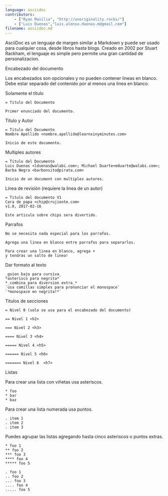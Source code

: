 ---language: asciidoccontributors:    - ["Ryan Mavilia", "http://unoriginality.rocks/"]    - ["Luis Duenas","luis.alonso.duenas.m@gmail.com"]filename: asciidoc.md---AsciiDoc es un lenguaje de margen similar a Markdown y puede ser usado para cualquier cosa, desde libros hasta blogs. Creado en 2002 por Stuart Rackham, el lenguaje es simple pero permite una gran cantidad de personalizacion.Encabezado del documentoLos encabezados son opcionales y no pueden contener lineas en blanco. Debe estar separado del contenido por al menos una linea en blanco.Solamente el titulo```= Titulo del DocumentoPrimer enunciado del documento.```Titulo y Autor```= Titulo del DocumentoNombre Apellido <nombre.apellido@learnxinyminutes.com>Inicio de este documento.```Multiples autores```= Titulo del DocumentoLuis Duenas <lduenas@walabi.com>; Michael Duarte<mduarte@walabi.com>; Barba Negra <barbonsito@pirata.com>Inicio de un document con multiples autores.```Línea de revisión (requiere la linea de un autor)```= Titulo del documento V1Cara de papa <chip@crujiente.com>v1.0, 2017-02-16Este articulo sobre chips sera divertido.```Parrafos```No se necesita nada especial para los parrafos.Agrega una linea en blanco entre parrafos para separarlos.Para crear una linea en blanco, agrega +y tendras un salto de linea!```Dar formato al texto```_guion bajo para cursiva_*asterisco para negrita**_combina para diversion extra_*`usa comillas simples para pronunciar el monospace``*monospace en negrita!*````Titulos de secciones```= Nivel 0 (solo se usa para el encabezado del documento)== Nivel 1 <h2>=== Nivel 2 <h3>==== Nivel 3 <h4>===== Nivel 4 <h5>====== Nivel 5 <h6>======= Nivel 6  <h7>```ListasPara crear una lista con viñetas usa asteriscos.```* foo* bar* baz```Para crear una lista numerada usa puntos.```. item 1. item 2. item 3```Puedes agrupar las listas agregando hasta cinco asteriscos o puntos extras.```* foo 1** foo 2*** foo 3**** foo 4***** foo 5. foo 1.. foo 2... foo 3.... foo 4..... foo 5```